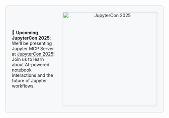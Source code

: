 <div align="center">
<div style="background-color: #f6f8fa; border: 1px solid #d0d7de; border-radius: 8px; padding: 20px; margin: 20px 0; display: flex; align-items: center;">
<div style="flex: 1; padding-right: 20px; text-align: left;">

📢 **Upcoming JupyterCon 2025**: We'll be presenting Jupyter MCP Server at [JupyterCon 2025](https://jupytercon2025.sched.com/event/28H3z)! Join us to learn about AI-powered notebook interactions and the future of Jupyter workflows.

</div>
<div style="flex: 0 0 auto;">
<img src="https://assets.datalayer.tech/jupyter-mcp/JupyterCon.png" alt="JupyterCon 2025" width="300">
</div>
</div>
